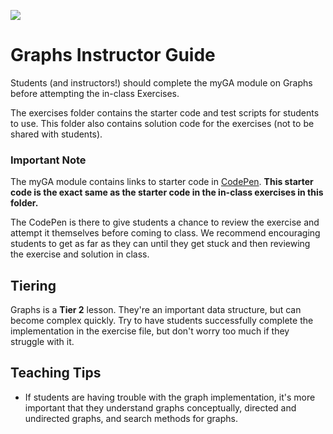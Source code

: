 ![](https://ga-dash.s3.amazonaws.com/production/assets/logo-9f88ae6c9c3871690e33280fcf557f33.png)

# Graphs Instructor Guide

Students (and instructors!) should complete the myGA module on Graphs before attempting the in-class Exercises.

The exercises folder contains the starter code and test scripts for students to use. This folder also contains solution code for the exercises (not to be shared with students).

### Important Note

The myGA module contains links to starter code in [CodePen](https://codepen.io/GAmarketing/pen/JzjvvE). **This starter code is the exact same as the starter code in the in-class exercises in this folder.**

The CodePen is there to give students a chance to review the exercise and attempt it themselves before coming to class. We recommend encouraging students to get as far as they can until they get stuck and then reviewing the exercise and solution in class.

## Tiering
Graphs is a **Tier 2** lesson. They're an important data structure, but can become complex quickly. Try to have students successfully complete the implementation in the exercise file, but don't worry too much if they struggle with it. 

## Teaching Tips
* If students are having trouble with the graph implementation, it's more important that they understand graphs conceptually, directed and undirected graphs, and search methods for graphs.
